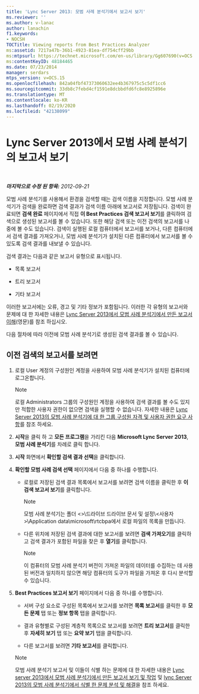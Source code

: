 ```yaml
---
title: 'Lync Server 2013: 모범 사례 분석기에서 보고서 보기'
ms.reviewer: ''
ms.author: v-lanac
author: lanachin
f1.keywords:
- NOCSH
TOCTitle: Viewing reports from Best Practices Analyzer
ms:assetid: 7217a47b-36b1-4923-81ea-df754cff29bb
ms:mtpsurl: https://technet.microsoft.com/en-us/library/Gg607690(v=OCS.15)
ms:contentKeyID: 48184465
ms.date: 07/23/2014
manager: serdars
mtps_version: v=OCS.15
ms.openlocfilehash: 842a04fbf47373060632ee4b367975c5c5df1cc6
ms.sourcegitcommit: 33db8c7febd4cf1591e8dcbbdfd6fc8e8925896e
ms.translationtype: MT
ms.contentlocale: ko-KR
ms.lasthandoff: 02/19/2020
ms.locfileid: "42138099"
---
```

<div data-xmlns="http://www.w3.org/1999/xhtml">

<div class="topic" data-xmlns="http://www.w3.org/1999/xhtml" data-msxsl="urn:schemas-microsoft-com:xslt" data-cs="http://msdn.microsoft.com/">

<div data-asp="https://msdn2.microsoft.com/asp">

# <a name="viewing-reports-from-best-practices-analyzer-in-lync-server-2013"></a>Lync Server 2013에서 모범 사례 분석기의 보고서 보기

</div>

<div id="mainSection">

<div id="mainBody">

<span> </span>

_**마지막으로 수정 된 항목:** 2012-09-21_

모범 사례 분석기를 사용해서 환경을 검색할 때는 검색 이름을 지정합니다. 모범 사례 분석기가 검색을 완료하면 검색 결과가 검색 이름 아래에 보고서로 저장됩니다. 검색이 완료되면 **검색 완료** 페이지에서 직접 **이 Best Practices 검색 보고서 보기**를 클릭하여 검색으로 생성된 보고서를 볼 수 있습니다. 또한 해당 검색 또는 이전 검색의 보고서를 나중에 볼 수도 있습니다. 검색이 실행된 로컬 컴퓨터에서 보고서를 보거나, 다른 컴퓨터에서 검색 결과를 가져오거나, 모범 사례 분석기가 설치된 다른 컴퓨터에서 보고서를 볼 수 있도록 검색 결과를 내보낼 수 있습니다.

검색 결과는 다음과 같은 보고서 유형으로 표시됩니다.

  - 목록 보고서

  - 트리 보고서

  - 기타 보고서

이러한 보고서에는 오류, 경고 및 기타 정보가 포함됩니다. 이러한 각 유형의 보고서와 문제에 대 한 자세한 내용은 [Lync Server 2013에서 모범 사례 분석기에서 만든 보고서 이해](lync-server-2013-understanding-reports-created-by-best-practices-analyzer.md)(영문)를 참조 하십시오.

다음 절차에 따라 이전에 모범 사례 분석기로 생성된 검색 결과를 볼 수 있습니다.

<div>

## <a name="to-view-reports-from-a-previous-scan"></a>이전 검색의 보고서를 보려면

1.  로컬 User 계정의 구성원인 계정을 사용하여 모범 사례 분석기가 설치된 컴퓨터에 로그온합니다.
    
    > [!NOTE]  
    > 로컬 Administrators 그룹의 구성원인 계정을 사용하여 검색 결과를 볼 수도 있지만 적합한 사용자 권한이 없으면 검색을 실행할 수 없습니다. 자세한 내용은 <A href="lync-server-2013-group-memberships-and-user-rights-requirements-for-best-practices-analyzer.md">Lync Server 2013의 모범 사례 분석기에 대 한 그룹 구성원 자격 및 사용자 권한 요구 사항</A>를 참조 하세요.

2.  **시작**을 클릭 하 고 **모든 프로그램**을 가리킨 다음 **Microsoft Lync Server 2013**, **모범 사례 분석기**를 차례로 클릭 합니다.

3.  **시작** 화면에서 **확인할 검색 결과 선택**을 클릭합니다.

4.  **확인할 모범 사례 검색 선택** 페이지에서 다음 중 하나를 수행합니다.
    
      - 로컬로 저장된 검색 결과 목록에서 보고서를 보려면 검색 이름을 클릭한 후 **이 검색 보고서 보기**를 클릭합니다.
        
        > [!NOTE]  
        > 모범 사례 분석기는 폴더 &lt;&gt;\\드라이브 드라이브 문서 및 설정\\&lt;사용자&gt;\Application data\microsoft\rtcbpa에서 로컬 파일의 목록을 만듭니다.
    
      - 다른 위치에 저장된 검색 결과에 대한 보고서를 보려면 **검색 가져오기**를 클릭하고 검색 결과가 포함된 파일을 찾은 후 **열기**를 클릭합니다.
        
        > [!NOTE]  
        > 이 컴퓨터의 모범 사례 분석기 버전이 가져온 파일의 데이터를 수집하는 데 사용된 버전과 일치하지 않으면 해당 컴퓨터의 도구가 파일을 가져온 후 다시 분석할 수 있습니다.

5.  **Best Practices 보고서 보기** 페이지에서 다음 중 하나를 수행합니다.
    
      - 서버 구성 요소로 구성된 목록에서 보고서를 보려면 **목록 보고서**를 클릭한 후 **모든 문제** 탭 또는 **정보 항목** 탭을 클릭합니다.
    
      - 결과 유형별로 구성된 계층적 목록으로 보고서를 보려면 **트리 보고서**를 클릭한 후 **자세히 보기** 탭 또는 **요약 보기** 탭을 클릭합니다.
    
      - 다른 보고서를 보려면 **기타 보고서**를 클릭합니다.
    
    > [!NOTE]  
    > 모범 사례 분석기 보고서 및 이들이 식별 하는 문제에 대 한 자세한 내용은 <A href="lync-server-2013-viewing-and-working-with-reports-created-by-best-practices-analyzer.md">Lync server 2013에서 모범 사례 분석기에서 만든 보고서 보기 및 작업</A> 및 <A href="lync-server-2013-analyzing-and-resolving-issues-identified-by-best-practices-analyzer.md">lync Server 2013의 모범 사례 분석기에서 식별 한 문제 분석 및 해결</A>을 참조 하세요.

</div>

</div>

</div>

</div>

</div>

